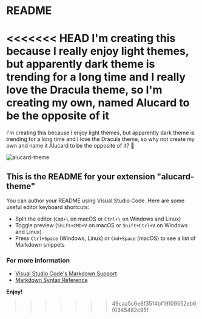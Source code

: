 # README

<<<<<<< HEAD
I'm creating this because I really enjoy light themes, but apparently dark theme is trending for a long time and I really love the Dracula theme, so I'm creating my own, named Alucard to be the opposite of it
=======
I'm creating this because I enjoy light themes, but apparently dark theme is trending for a long time and I love the Dracula theme, so why not create my own and name it Alucard to be the opposite of it? 🙂

![alucard-theme](https://user-images.githubusercontent.com/28116238/125775679-35f2b536-bab6-49f9-87c3-1a59b181d7c7.png)

## This is the README for your extension "alucard-theme"

You can author your README using Visual Studio Code. Here are some useful editor keyboard shortcuts:

- Split the editor (`Cmd+\` on macOS or `Ctrl+\` on Windows and Linux)
- Toggle preview (`Shift+CMD+V` on macOS or `Shift+Ctrl+V` on Windows and Linux)
- Press `Ctrl+Space` (Windows, Linux) or `Cmd+Space` (macOS) to see a list of Markdown snippets

### For more information

- [Visual Studio Code's Markdown Support](http://code.visualstudio.com/docs/languages/markdown)
- [Markdown Syntax Reference](https://help.github.com/articles/markdown-basics/)

**Enjoy!**
>>>>>>> 49caa5c6e8f3514bf19109552eb6f0345482c95f
